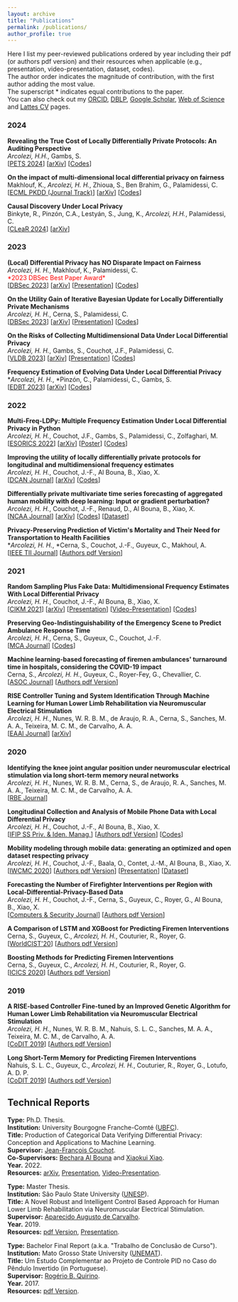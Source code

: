 ```yaml
---
layout: archive
title: "Publications"
permalink: /publications/
author_profile: true
---
```

Here I list my peer-reviewed publications ordered by year including their pdf (or authors pdf version) and their resources when applicable (e.g., presentation, video-presentation, dataset, codes). \
The author order indicates the magnitude of contribution, with the first author adding the most value. \
The superscript \* indicates equal contributions to the paper. \
You can also check out my [ORCID](https://orcid.org/0000-0001-8059-7094), [DBLP](https://dblp.uni-trier.de/pid/248/5342.html), [Google Scholar](https://scholar.google.com/citations?hl=en&user=VJgSocwAAAAJ&view_op=list_works&sortby=pubdate), [Web of Science](https://www.webofscience.com/wos/author/record/2095547) and [Lattes CV](http://lattes.cnpq.br/6492386691695466) pages.

### 2024
**Revealing the True Cost of Locally Differentially Private Protocols: An Auditing Perspective**\
*Arcolezi, H.H.*, Gambs, S.\
[[PETS 2024](https://petsymposium.org/popets/2024/popets-2024-0110.php)] [[arXiv](https://arxiv.org/abs/2309.01597)] [[Codes](https://github.com/hharcolezi/ldp-audit)]

**On the impact of multi-dimensional local differential privacy on fairness**\
Makhlouf, K., *Arcolezi, H. H.*, Zhioua, S., Ben Brahim, G., Palamidessi, C.\
[[ECML PKDD (Journal Track)](https://doi.org/10.1007/s10618-024-01031-0)] [[arXiv](https://arxiv.org/abs/2312.04404)] [[Codes](https://github.com/karimamakhlouf/impact_of_ldp_on_fairness)]

**Causal Discovery Under Local Privacy**\
Binkyte, R., Pinzón, C.A., Lestyán, S., Jung, K., *Arcolezi, H.H.*, Palamidessi, C.\
[[CLeaR 2024](https://proceedings.mlr.press/v236/binkyte24a.html)] [[arXiv](https://arxiv.org/abs/2311.04037)]

### 2023
**(Local) Differential Privacy has NO Disparate Impact on Fairness**\
*Arcolezi, H. H.*, Makhlouf, K., Palamidessi, C.\
<span style="color: red; font-weight: normal;">&#42;2023 DBSec Best Paper Award&#42;</span>\
[[DBSec 2023](https://doi.org/10.1007/978-3-031-37586-6_1)] [[arXiv](https://arxiv.org/abs/2304.12845)] [[Presentation](http://hharcolezi.github.io/files/2023_DBSec_LDP_Fairness.pdf)] [[Codes](https://github.com/hharcolezi/ldp-fairness-impact)]

**On the Utility Gain of Iterative Bayesian Update for Locally Differentially Private Mechanisms**\
*Arcolezi, H. H.*, Cerna, S., Palamidessi, C.\
[[DBSec 2023](https://doi.org/10.1007/978-3-031-37586-6_11)] [[arXiv](https://arxiv.org/abs/2307.07744)] [[Presentation](http://hharcolezi.github.io/files/2023_DBSec_IBU_Utility_Gain.pdf)] [[Codes](https://github.com/hharcolezi/multi-freq-ldpy)]

**On the Risks of Collecting Multidimensional Data Under Local Differential Privacy**\
*Arcolezi, H. H.*, Gambs, S., Couchot, J.F., Palamidessi, C.\
[[VLDB 2023](https://www.vldb.org/pvldb/vol16/p1126-arcolezi.pdf)] [[arXiv](https://arxiv.org/abs/2209.01684)] [[Presentation](http://hharcolezi.github.io/files/2023_VLDB_LDP_Attacks.pdf)] [[Codes](https://github.com/hharcolezi/risks-ldp)]

**Frequency Estimation of Evolving Data Under Local Differential Privacy**\
\**Arcolezi, H. H.*, \*Pinzón, C., Palamidessi, C., Gambs, S.\
[[EDBT 2023](http://dx.doi.org/10.48786/edbt.2023.44)] [[arXiv](https://arxiv.org/abs/2210.00262)] [[Codes](https://github.com/hharcolezi/LOLOHA)]

### 2022
**Multi-Freq-LDPy: Multiple Frequency Estimation Under Local Differential Privacy in Python**\
*Arcolezi, H. H.*, Couchot, J.F., Gambs, S., Palamidessi, C., Zolfaghari, M.\
[[ESORICS 2022](https://doi.org/10.1007/978-3-031-17143-7_40)] [[arXiv](https://arxiv.org/abs/2205.02648)] [[Poster](http://hharcolezi.github.io/files/2022_Multi_Freq_LDPy_Poster.pdf)] [[Codes](https://github.com/hharcolezi/multi-freq-ldpy)]

**Improving the utility of locally differentially private protocols for longitudinal and multidimensional frequency estimates**\
*Arcolezi, H. H.*, Couchot, J.-F., Al Bouna, B., Xiao, X.\
[[DCAN Journal](https://doi.org/10.1016/j.dcan.2022.07.003)] [[arXiv](https://arxiv.org/abs/2111.04636)] [[Codes](https://github.com/hharcolezi/ldp-protocols-mobility-cdrs/tree/main/papers/%5B4%5D)]

**Differentially private multivariate time series forecasting of aggregated human mobility with deep learning: Input or gradient perturbation?** \
*Arcolezi, H. H.*, Couchot, J.-F., Renaud, D., Al Bouna, B., Xiao, X.\
[[NCAA Journal](https://doi.org/10.1007/s00521-022-07393-0)] [[arXiv](https://arxiv.org/abs/2205.00436)] [[Codes](https://github.com/hharcolezi/ldp-protocols-mobility-cdrs/tree/main/papers/%5B3%5D)] [[Dataset](https://github.com/hharcolezi/ldp-protocols-mobility-cdrs/blob/main/papers/%5B3%5D/ML_final_df_real.csv)]

**Privacy-Preserving Prediction of Victim's Mortality and Their Need for Transportation to Health Facilities**\
\**Arcolezi, H. H.*, \*Cerna, S., Couchot, J.-F., Guyeux, C., Makhoul, A.\
[[IEEE TII Journal](https://doi.org/10.1109/tii.2021.3123588)] [[Authors pdf Version](http://hharcolezi.github.io/files/2021_TII_VIC_MORTRANSP.pdf)]

### 2021

**Random Sampling Plus Fake Data: Multidimensional Frequency Estimates With Local Differential Privacy**\
*Arcolezi, H. H.*, Couchot, J.-F., Al Bouna, B., Xiao, X.\
[[CIKM 2021](https://doi.org/10.1145/3459637.3482467)] [[arXiv](https://arxiv.org/abs/2109.07269)] [[Presentation](http://hharcolezi.github.io/files/2021_CIKM_Presentation.pdf)] [[Video-Presentation](https://screencast-o-matic.com/watch/crQtokV6CIl)] [[Codes](https://github.com/hharcolezi/ldp-protocols-mobility-cdrs/tree/main/papers/%5B2%5D)]

**Preserving Geo-Indistinguishability of the Emergency Scene to Predict Ambulance Response Time**\
*Arcolezi, H. H.*, Cerna, S., Guyeux, C., Couchot, J.-F.\
[[MCA Journal](https://doi.org/10.3390/mca26030056)] [[Codes](https://github.com/hharcolezi/ldp-protocols-mobility-cdrs/tree/main/papers/%5B5%5D)]

**Machine learning-based forecasting of firemen ambulances' turnaround time in hospitals, considering the COVID-19 impact**\
Cerna, S., *Arcolezi, H. H.*, Guyeux, C., Royer-Fey, G., Chevallier, C.\
[[ASOC Journal](https://doi.org/10.1016/j.asoc.2021.107561)] [[Authors pdf Version](http://hharcolezi.github.io/files/2021_ASOC_att.pdf)]

**RISE Controller Tuning and System Identification Through Machine Learning for Human Lower Limb Rehabilitation via Neuromuscular Electrical Stimulation**\
*Arcolezi, H. H.*, Nunes, W. R. B. M., de Araujo, R. A., Cerna, S., Sanches, M. A. A., Teixeira, M. C. M., de Carvalho, A. A.\
[[EAAI Journal](https://doi.org/10.1016/j.engappai.2021.104294)] [[arXiv](https://arxiv.org/abs/2006.15605)]

### 2020

**Identifying the knee joint angular position under neuromuscular electrical stimulation via long short-term memory neural networks**\
*Arcolezi, H. H.*, Nunes, W. R. B. M., Cerna, S., de Araujo, R. A., Sanches, M. A. A., Teixeira, M. C. M., de Carvalho, A. A.\
[[RBE Journal](https://rdcu.be/b6NV9)]

**Longitudinal Collection and Analysis of Mobile Phone Data with Local Differential Privacy**\
*Arcolezi, H. H.*, Couchot, J.-F., Al Bouna, B., Xiao, X.\
[[IFIP SS Priv. & Iden. Manag.](https://doi.org/10.1007/978-3-030-72465-8_3)] [[Authors pdf Version](http://hharcolezi.github.io/files/2020_IFIP_SS_Mobile_data_LDP.pdf)] [[Codes](https://github.com/hharcolezi/ldp-protocols-mobility-cdrs/tree/main/papers/%5B1%5D)]

**Mobility modeling through mobile data: generating an optimized and open dataset respecting privacy**\
*Arcolezi, H. H.*, Couchot, J.-F., Baala, O., Contet, J.-M., Al Bouna, B., Xiao, X.\
[[IWCMC 2020](https://doi.org/10.1109/iwcmc48107.2020.9148138)] [[Authors pdf Version](http://hharcolezi.github.io/files/2020_IWCMC_MS_FIMU.pdf)] [[Presentation](http://hharcolezi.github.io/files/2020_IWCMC_Presentation.pdf)] [[Dataset](https://github.com/hharcolezi/OpenMSFIMU)]

**Forecasting the Number of Firefighter Interventions per Region with Local-Differential-Privacy-Based Data**\
*Arcolezi, H. H.*, Couchot, J.-F., Cerna, S., Guyeux, C., Royer, G., Al Bouna, B., Xiao, X.\
[[Computers & Security Journal](https://doi.org/10.1016/j.cose.2020.101888)] [[Authors pdf Version](http://hharcolezi.github.io/files/2020_COSE_ldp_firemen.pdf)]

**A Comparison of LSTM and XGBoost for Predicting Firemen Interventions**\
Cerna, S., Guyeux, C., *Arcolezi, H. H.*, Couturier, R., Royer, G.\
[[WorldCIST'20](https://doi.org/10.1007/978-3-030-45691-7_39)] [[Authors pdf Version](http://hharcolezi.github.io/files/2019_WCIST_LSTM_vs_XGBoost.pdf)]

**Boosting Methods for Predicting Firemen Interventions**\
Cerna, S., Guyeux, C., *Arcolezi, H. H.*, Couturier, R., Royer, G.\
[[ICICS 2020](https://doi.org/10.1109/icics49469.2020.239488)] [[Authors pdf Version](http://hharcolezi.github.io/files/2020_ICICS_boosting.pdf)]

### 2019

**A RISE-based Controller Fine-tuned by an Improved Genetic Algorithm for Human Lower Limb Rehabilitation via Neuromuscular Electrical Stimulation**\
*Arcolezi, H. H.*, Nunes, W. R. B. M., Nahuis, S. L. C., Sanches, M. A. A., Teixeira, M. C. M., de Carvalho, A. A.\
[[CoDIT 2019](https://doi.org/10.1109/codit.2019.8820357)] [[Authors pdf Version](http://hharcolezi.github.io/files/2019_CODIT_control.pdf)]

**Long Short-Term Memory for Predicting Firemen Interventions**\
Ñahuis, S. L. C., Guyeux, C., *Arcolezi, H. H.*, Couturier, R., Royer, G., Lotufo, A. D. P.\
[[CoDIT 2019](https://doi.org/10.1109/codit.2019.8820671)] [[Authors pdf Version](http://hharcolezi.github.io/files/2019_CODIT_lstm.pdf)]

## Technical Reports

**Type:** Ph.D. Thesis. \
**Institution:** University Bourgogne Franche-Comté ([UBFC](https://spim.ubfc.fr/)).\
**Title:** Production of Categorical Data Verifying Differential Privacy: Conception and Applications to Machine Learning. \
**Supervisor:** [Jean-François Couchot](https://members.femto-st.fr/jf-couchot/en). \
**Co-Supervisors:** [Bechara Al Bouna](https://www.linkedin.com/in/bechara-al-bouna-aa94927/?originalSubdomain=lb) and [Xiaokui Xiao](https://www.comp.nus.edu.sg/~xiaoxk/). \
**Year.** 2022. \
**Resources:** [arXiv](https://arxiv.org/abs/2204.00850), [Presentation](http://hharcolezi.github.io/files/2022_HHA_Thesis_UBFC_Presentation.pdf), [Video-Presentation](https://screencast-o-matic.com/watch/c3fnIPVqTTc).

**Type:** Master Thesis. \
**Institution:** São Paulo State University ([UNESP](https://www.feis.unesp.br/#!/ppgee)).\
**Title:** A Novel Robust and Intelligent Control Based Approach for Human Lower Limb Rehabilitation via Neuromuscular Electrical Stimulation. \
**Supervisor:** [Aparecido Augusto de Carvalho](http://lattes.cnpq.br/0250066159980825). \
**Year.** 2019. \
**Resources:** [pdf Version](http://hharcolezi.github.io/files/2019_UNESP_Master_thesis_compressed.pdf), [Presentation](http://hharcolezi.github.io/files/2019_UNESP_Master_thesis_Presentation.pdf).

**Type:** Bachelor Final Report (a.k.a. "Trabalho de Conclusão de Curso"). \
**Institution:** Mato Grosso State University ([UNEMAT](https://unemat.br/)).\
**Title:** Um Estudo Complementar ao Projeto de Controle PID no Caso do Pêndulo Invertido (in Portuguese). \
**Supervisor:** [Rogério B. Quirino](http://lattes.cnpq.br/9429587919161205). \
**Year.** 2017. \
**Resources:** [pdf Version](http://hharcolezi.github.io/files/2017_UNEMAT_Final_Work.pdf).
